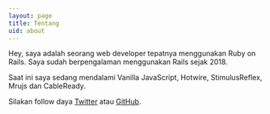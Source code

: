 ```yaml
---
layout: page
title: Tentang
uid: about
---
```


Hey, saya adalah seorang web developer tepatnya menggunakan Ruby on Rails. Saya sudah berpengalaman menggunakan Rails sejak 2018.

Saat ini saya sedang mendalami Vanilla JavaScript, Hotwire, StimulusReflex, Mrujs dan CableReady.

Silakan follow daya [Twitter](https://twitter.com/khoerodin) atau [GitHub](https://github.com/khoerodin).
